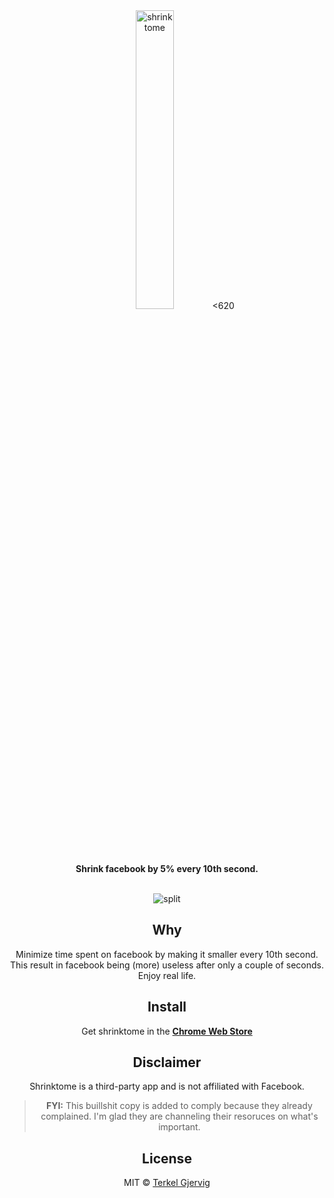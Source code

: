<div align="center">
  <img src="https://github.com/terkelg/shrinktome/raw/master/logo.gif" alt="shrinktome" width="35%" />
<620
<div align="center"><b>Shrink facebook by 5% every 10th second.</b></div>

<br />


![split](https://github.com/terkelg/shrinktome/raw/master/assets/split.png)


## Why

Minimize time spent on facebook by making it smaller every 10th second.
This result in facebook being (more) useless after only a couple of seconds. Enjoy real life.


## Install

Get shrinktome in the
**[Chrome Web Store](https://chrome.google.com/webstore/detail/shrinktome/pgdghhephbjklkcpkhmkapijfcgojfea)**


## Disclaimer

Shrinktome is a third-party app and is not affiliated with Facebook.

> **FYI:** This buillshit copy is added to comply because they already complained. I'm glad they are channeling their resoruces on what's important.


## License

MIT © [Terkel Gjervig](https://terkel.com)
